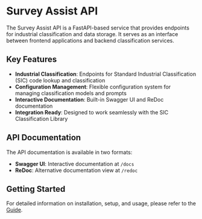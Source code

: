# Survey Assist API

The Survey Assist API is a FastAPI-based service that provides endpoints for industrial classification and data storage. It serves as an interface between frontend applications and backend classification services.

## Key Features

- **Industrial Classification**: Endpoints for Standard Industrial Classification (SIC) code lookup and classification
- **Configuration Management**: Flexible configuration system for managing classification models and prompts
- **Interactive Documentation**: Built-in Swagger UI and ReDoc documentation
- **Integration Ready**: Designed to work seamlessly with the SIC Classification Library

## API Documentation

The API documentation is available in two formats:
- **Swagger UI**: Interactive documentation at `/docs`
- **ReDoc**: Alternative documentation view at `/redoc`

## Getting Started

For detailed information on installation, setup, and usage, please refer to the [Guide](guide.md).

